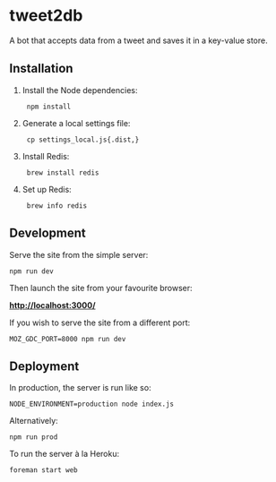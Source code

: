 # tweet2db

A bot that accepts data from a tweet and saves it in a key-value store.


## Installation

1. Install the Node dependencies:

        npm install

2. Generate a local settings file:

        cp settings_local.js{.dist,}

3. Install Redis:

        brew install redis

4. Set up Redis:

        brew info redis


## Development

Serve the site from the simple server:

    npm run dev

Then launch the site from your favourite browser:

[__http://localhost:3000/__](http://localhost:3000/)

If you wish to serve the site from a different port:

    MOZ_GDC_PORT=8000 npm run dev


## Deployment

In production, the server is run like so:

    NODE_ENVIRONMENT=production node index.js

Alternatively:

    npm run prod

To run the server à la Heroku:

    foreman start web
